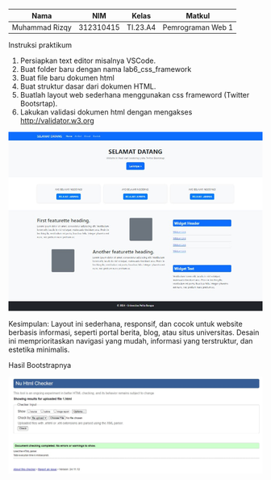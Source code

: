 | Nama                    | NIM        | Kelas   | Matkul            |
|-------------------------|------------|---------|-------------------|
| Muhammad Rizqy | 312310415  | TI.23.A4| Pemrograman Web 1 |

Instruksi praktikum

1. Persiapkan text editor misalnya VSCode.
2. Buat folder baru dengan nama lab6_css_framework
3. Buat file baru dokumen html
4. Buat struktur dasar dari dokumen HTML.
5. Buatlah layout web sederhana menggunakan css frameword (Twitter Bootsrtap).
6. Lakukan validasi dokumen html dengan mengakses http://validator.w3.org 

![alt text](https://github.com/Rizqy679/Lab6Web/blob/main/prak%206%202.jpg)

Kesimpulan: Layout ini sederhana, responsif, dan cocok untuk website berbasis informasi, seperti portal berita, blog, atau situs universitas. Desain ini memprioritaskan navigasi yang mudah, informasi yang terstruktur, dan estetika minimalis.

Hasil Bootstrapnya

![alt text](https://github.com/Rizqy679/Lab6Web/blob/main/prak%206.jpg)

